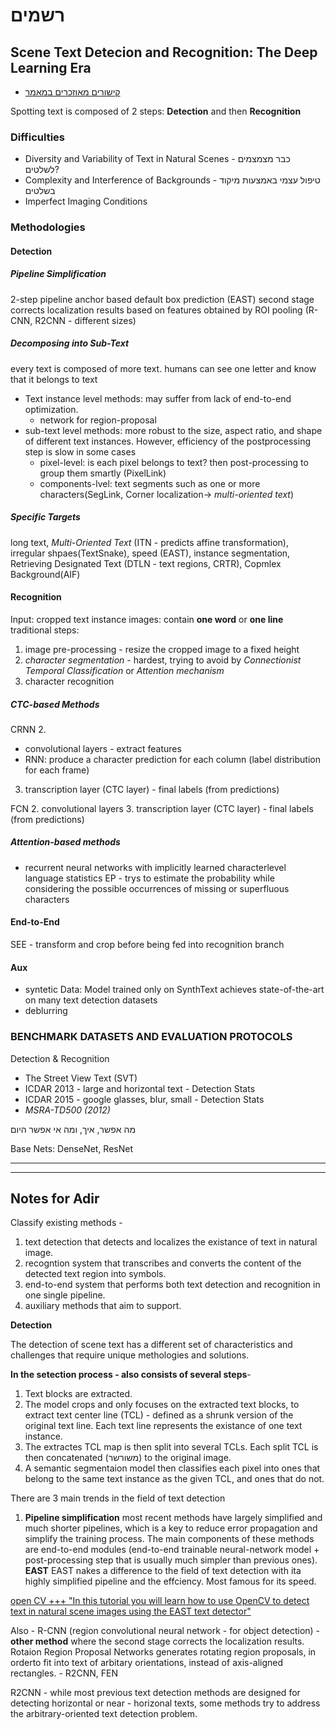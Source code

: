 # רשמים

## Scene Text Detecion and Recognition: The Deep Learning Era
* [קישורים מאוזכרים במאמר](https://github.com/Jyouhou/SceneTextPapers)

Spotting text is composed of 2 steps: **Detection** and then **Recognition**

### Difficulties
* Diversity and Variability of Text in Natural Scenes - כבר מצמצמים לשלטים?
* Complexity and Interference of Backgrounds - טיפול עצמי באמצעות מיקוד בשלטים
* Imperfect Imaging Conditions

### Methodologies
#### Detection
##### Pipeline Simplification
2-step pipeline
anchor based default box prediction (EAST)
second stage corrects localization results based on features obtained by ROI pooling (R-CNN, R2CNN - different sizes)

##### Decomposing into Sub-Text
every text is composed of more text. humans can see one letter and know that it belongs to text
- Text instance level methods: may suffer from lack of end-to-end optimization.
  - network for region-proposal
- sub-text level methods: more robust to the size, aspect ratio, and shape of different text
instances. However, efficiency of the postprocessing step is slow in some cases
  - pixel-level: is each pixel belongs to text? then post-processing to group them smartly (PixelLink)
  - components-lvel: text segments such as one or more characters(SegLink, Corner localization-> *multi-oriented text*)
##### Specific Targets
long text, _Multi-Oriented Text_ (ITN - predicts affine transformation), irregular shpaes(TextSnake), speed (EAST), instance segmentation, Retrieving Designated Text (DTLN - text regions, CRTR), Copmlex Background(AIF)

#### Recognition
Input: cropped text instance images: contain **one word** or **one line**
traditional steps:
1. image pre-processing - resize the cropped image to a fixed height
2. _character segmentation_ - hardest, trying to avoid by _Connectionist Temporal Classification_ or _Attention mechanism_
3. character recognition

##### CTC-based Methods
CRNN
2. 
  - convolutional layers - extract features
  - RNN: produce a character prediction for each column (label distribution for each frame)
3. transcription layer (CTC layer) - final labels (from predictions)

FCN
2. convolutional layers
3. transcription layer (CTC layer) - final labels (from predictions)

##### Attention-based methods
- recurrent neural networks with implicitly learned characterlevel language statistics
EP - trys to estimate the probability while considering the possible occurrences of missing or superfluous characters

#### End-to-End
SEE - transform and crop before being fed into recognition branch

#### Aux
- syntetic Data: Model trained only on SynthText achieves state-of-the-art on many text detection datasets
- deblurring

### BENCHMARK DATASETS AND EVALUATION PROTOCOLS
Detection & Recognition
- The Street View Text (SVT)
- ICDAR 2013 - large and horizontal text - Detection Stats
- ICDAR 2015 - google glasses, blur, small - Detection Stats
- _MSRA-TD500 (2012)_



מה אפשר, איך, ומה אי אפשר היום

Base Nets:
DenseNet, ResNet


---
---
Notes for Adir
---


Classify existing methods - 
1. text detection that detects and localizes the existance of text in natural image.
2. recogntion system that transcribes and converts the content of the detected text region into symbols.
3. end-to-end system that performs both text detection and recognition in one single pipeline.
4. auxiliary methods that aim to support.

**Detection**

The detection of scene text has a different set of characteristics and challenges that require unique methologies and solutions. 

**In the setection process - also consists of several steps**-
1. Text blocks are extracted. 
2. The model crops and only focuses on the extracted text blocks, to extract text center line (TCL) - defined as a shrunk version of the original text line. 
Each text line represents the existance of one text instance.
3. The extractes TCL map is then split into several TCLs. Each split TCL is then concatenated (משורשר) to the original image. 
4. A semantic segmentaion model then classifies each pixel into ones that belong to the same text instance as the given TCL, and ones that do not. 

There are 3 main trends in the field of text detection

1. **Pipeline simplification** 
most recent methods have largely simplified and much shorter pipelines, which is a key to reduce error propagation and simplify the training process. The main components of these methods are end-to-end  modules (end-to-end trainable neural-network model + post-processing step that is usually much simpler than previous ones). **EAST**
EAST nakes a difference to the field of text detection with ita highly simplified pipeline and the effciency. Most famous for its speed. 

[open CV +++ "In this tutorial you will learn how to use OpenCV to detect text in natural scene images using the EAST text detector"](https://www.pyimagesearch.com/2018/08/20/opencv-text-detection-east-text-detector/)

Also - R-CNN (region convolutional neural network - for object detection) - **other method** where the second stage corrects the localization results. Rotaion Region Proposal Networks generates rotating region proposals, in orderto fit into text of arbitary orientations, instead of axis-aligned rectangles. - R2CNN, FEN

R2CNN - while most previous text detection methods are designed for detecting horizontal or near - horizonal texts, some methods try to address the arbitrary-oriented text detection problem. 





